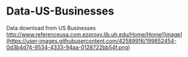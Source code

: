# Data-US-Businesses
Data download from US Businesses http://www.referenceusa.com.ezproxy.lib.uh.edu/Home/Home![image](https://user-images.githubusercontent.com/42589916/199852454-0d3b4d74-9534-4333-94aa-0128722bb54f.png)

